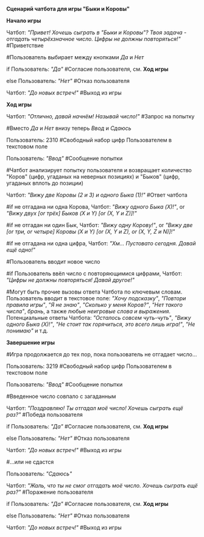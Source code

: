 **Сценарий чатбота для игры "Быки и Коровы"**


**Начало игры**
  
  Чатбот: *"Привет! Хочешь сыграть в "Быки и Коровы"? Твоя задача - отгадать четырёхзначное число. Цифры не должны повторяться!"* #Приветствие

  #Пользователь выбирает между кнопками *Да* и *Нет*

  if Пользователь: *"Да"* #Cогласие пользователя, см. **Ход игры**

  else Пользователь: *"Нет"* #Отказ пользователя

  Чатбот: *"До новых встреч!"* #Выход из игры

  
**Ход игры**

  Чатбот: *"Отлично, давай начнём! Называй число!"* #Запрос на попытку

  #Вместо *Да* и *Нет* внизу теперь *Ввод* и *Сдаюсь*
  
  Пользователь: 2310 #Свободный набор цифр Пользователем в текстовом поле
  
  Пользователь: *"Ввод"* #Сообщение попытки

  #Чатбот анализирует попытку пользователя и возвращает количество "Коров" (цифр, угаданых на неверных позициях) и "Быков" (цифр, угаданых вплоть до позиции)

  Чатбот: *"Вижу две Коровы (2 и 3) и одного Быка (1)!"* #Ответ чатбота

  #if не отгадана ни одна Корова, Чатбот: *"Вижу одного Быка (X)!"*, or *"Вижу двух [or трёх] Быков (X и Y) [or (X, Y и Z)]!"*

  #if не отгадан ни один Бык, Чатбот: *"Вижу одну Корову!"*, or *"Вижу две [or три, or четыре] Коровы (X и Y) [or (X, Y и Z), or (X, Y, Z и N)]!"*
  
  #if не отгадана ни одна цифра, Чатбот: *"Хм... Пустовато сегодня. Давай ещё одно!"*

  #Пользователь вводит новое число

  #if Пользователь ввёл число с повторяющимися цифрами, Чатбот: *"Цифры не должны повторяться! Давай другое!"*

  #Могут быть прочие вызовы ответа Чатбота по ключевым словам. Пользователь вводит в текстовое поле: *"Хочу подсказку"*, *"Повтори правила игры"*, *"Я не знаю"*, *"Сколько у меня Коров?"*, *"Нет такого числа"*, *брань*, а также любые *неигровые слова и выражения*. Потенциальные ответы Чатбота: *"Осталось совсем чуть-чуть"*, *"Вижу одного Быка (X)!"*, *"Не стоит так горячиться, это всего лишь игра!"*, *"Не понимаю"* и т.д.

**Завершение игры**

  #Игра продолжается до тех пор, пока пользователь не отгадает число...

  Пользователь: 3219 #Свободный набор цифр Пользователем в текстовом поле

  Пользователь: *"Ввод"* #Сообщение попытки
  
  #Введенное число совпало с загаданным
  
  Чатбот: *"Поздравляю! Ты отгадал моё число! Хочешь сыграть ещё раз?"* #Победа пользователя

  if Пользователь: *"Да"* #Cогласие пользователя, см. **Ход игры**

  else Пользователь: *"Нет"* #Отказ пользователя
  
  Чатбот: *"До новых встреч!"* #Выход из игры
  
  #...или не сдастся

  Пользователь: *"Сдаюсь"* 

  Чатбот: *"Жаль, что ты не смог отгадать моё число. Хочешь сыграть ещё раз?"* #Поражение пользователя

  if Пользователь: *"Да"* #Cогласие пользователя, см. **Ход игры**

  else Пользователь: *"Нет"* #Отказ пользователя

  Чатбот: *"До новых встреч!"* #Выход из игры
